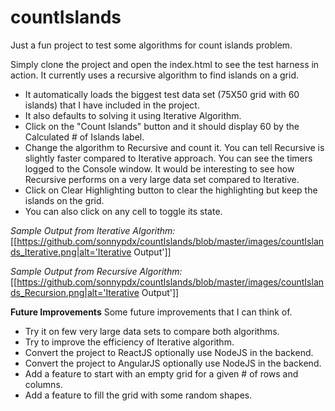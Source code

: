 # countIslands
Just a fun project to test some algorithms for count islands problem.

Simply clone the project and open the index.html to see the test harness in action.
It currently uses a recursive algorithm to find islands on a grid.

* It automatically loads the biggest test data set (75X50 grid with 60 islands) that I have included in the project.
* It also defaults to solving it using Iterative Algorithm.
* Click on the "Count Islands" button and it should display 60 by the Calculated # of Islands label.
* Change the algorithm to Recursive and count it.  You can tell Recursive is slightly faster compared to Iterative approach. You can see the timers logged to the Console window. It would be interesting to see how Recursive performs on a very large data set compared to Iterative.
* Click on Clear Highlighting button to clear the highlighting but keep the islands on the grid.
* You can also click on any cell to toggle its state.

*Sample Output from Iterative Algorithm:*
[[https://github.com/sonnypdx/countIslands/blob/master/images/countIslands_Iterative.png|alt='Iterative Output']]
  
*Sample Output from Recursive Algorithm:*
[[https://github.com/sonnypdx/countIslands/blob/master/images/countIslands_Recursion.png|alt='Iterative Output']]

**Future Improvements**
Some future improvements that I can think of.
* Try it on few very large data sets to compare both algorithms.
* Try to improve the efficiency of Iterative algorithm.
* Convert the project to ReactJS optionally use NodeJS in the backend.
* Convert the project to AngularJS optionally use NodeJS in the backend.
* Add a feature to start with an empty grid for a given # of rows and columns.
* Add a feature to fill the grid with some random shapes.
